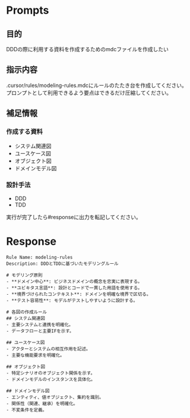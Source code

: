 # Prompts
## 目的
DDDの際に利用する資料を作成するためのmdcファイルを作成したい

## 指示内容
.cursor/rules/modeling-rules.mdcにルールのたたき台を作成してください。
プロンプトとして利用できるよう要点はできるだけ圧縮してください。

## 補足情報
### 作成する資料
- システム関連図
- ユースケース図
- オブジェクト図
- ドメインモデル図

### 設計手法
- DDD
- TDD

実行が完了したら#responseに出力を転記してください。

# Response
```mdc
Rule Name: modeling-rules
Description: DDDとTDDに基づいたモデリングルール

# モデリング原則
- **ドメイン中心**: ビジネスドメインの概念を忠実に表現する。
- **ユビキタス言語**: 設計とコードで一貫した用語を使用する。
- **境界づけられたコンテキスト**: ドメインを明確な境界で区切る。
- **テスト容易性**: モデルがテストしやすいように設計する。

# 各図の作成ルール
## システム関連図
- 主要システムと連携を明確化。
- データフローと主要IFを示す。

## ユースケース図
- アクターとシステムの相互作用を記述。
- 主要な機能要求を明確化。

## オブジェクト図
- 特定シナリオのオブジェクト関係を示す。
- ドメインモデルのインスタンスを具体化。

## ドメインモデル図
- エンティティ、値オブジェクト、集約を識別。
- 関係性（関連、継承）を明確化。
- 不変条件を定義。
```

